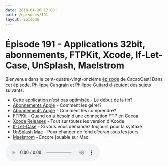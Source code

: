 ```yaml
---
date: 2018-04-20 12:00
path: /episodes/191
layout: Episode
---
```

# Épisode 191 - Applications 32bit, abonnements, FTPKit, Xcode, If-Let-Case, UnSplash, Maelstrom
<p>Bienvenue dans le cent-quatre-vingt-onzième <a href="https://archive.org/download/cacaocast/cacaocast_191.mp3" title="CacaoCast Episode 191">épisode</a> de CacaoCast! Dans cet épisode, <a href="http://www.twitter.com/philippec" title="Philippe Casgrain sur Twitter">Philippe Casgrain</a> et <a href="http://www.twitter.com/philippeguitard" title="Philippe Guitard sur Twitter">Philippe Guitard</a> discutent des sujets suivants:</p>
<ul><li><a href="https://support.apple.com/en-us/HT208436" title="Cette application n’est pas optimisée">Cette application n’est pas optimisée</a> - Le début de la fin?</li>
<li><a href="http://manageapplesubscriptions.com" title="Abonnements Apple">Abonnements Apple</a> - Comment les gérer?</li>
<li><a href="http://ikennd.ac/blog/2018/04/app-store-subscriptions-and-you/" title="Abonnements Apple">Abonnements Apple</a> - Comment les comprendre?</li>
<li><a href="https://github.com/PeqNP/FTPKit" title="FTPKit">FTPKit</a> - Quand on a besoin d’une connection FTP en Cocoa</li>
<li><a href="http://xcodereleases.com" title="Xcode Releases">Xcode Releases</a> - Tout sur toutes les version d’Xcode</li>
<li><a href="http://fuckingifcaseletsyntax.com" title="If-Let-Case">If-Let-Case</a> - Si vous vous demandez toujours pour la syntaxe</li>
<li><a href="https://itunes.apple.com/us/app/unsplash-wallpapers/id1284863847?mt=12" title="UnSplash Mac">UnSplash Mac</a> - Pour changer de fond d’écran tous les jours</li>
<li><a href="http://www.libsdl.org/projects/Maelstrom/binary.html" title="Maelstrom">Maelstrom</a> - Encore jouable sur Mac!</li>
</ul>
<p><audio controls><source src="https://archive.org/download/cacaocast/cacaocast_191.mp3" type="audio/mpeg"><source src="https://archive.org/download/cacaocast/cacaocast_191.mp3" type="audio/mp4">Votre navigateur ne supporte pas l'élément audio / Your browser does not support the audio element.</audio></p>
